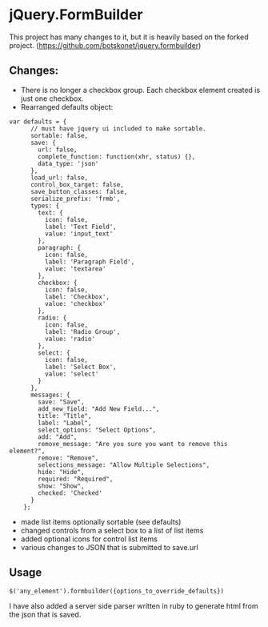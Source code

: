 jQuery.FormBuilder
==================

This project has many changes to it, but it is heavily based on the forked project. (https://github.com/botskonet/jquery.formbuilder)

Changes:
-------

* There is no longer a checkbox group. Each checkbox element created is just one  checkbox.
* Rearranged defaults object:
```
var defaults = {
      // must have jquery ui included to make sortable.
      sortable: false,
      save: {
        url: false,
        complete_function: function(xhr, status) {},
        data_type: 'json'
      },
      load_url: false,
      control_box_target: false,
      save_button_classes: false,
      serialize_prefix: 'frmb',
      types: {
        text: {
          icon: false,
          label: 'Text Field',
          value: 'input_text'
        },
        paragraph: {
          icon: false,
          label: 'Paragraph Field',
          value: 'textarea'
        },
        checkbox: {
          icon: false,
          label: 'Checkbox',
          value: 'checkbox'
        },
        radio: {
          icon: false,
          label: 'Radio Group',
          value: 'radio'
        },
        select: {
          icon: false,
          label: 'Select Box',
          value: 'select'
        }
      },
      messages: {
        save: "Save",
        add_new_field: "Add New Field...",
        title: "Title",
        label: "Label",
        select_options: "Select Options",
        add: "Add",
        remove_message: "Are you sure you want to remove this element?",
        remove: "Remove",
        selections_message: "Allow Multiple Selections",
        hide: "Hide",
        required: "Required",
        show: "Show",
        checked: 'Checked'
      }
    };
```
* made list items optionally sortable (see defaults)
* changed controls from a select box to a list of list items
* added optional icons for control list items
* various changes to JSON that is submitted to save.url


Usage
-----

```
$('any_element').formbuilder({options_to_override_defaults})
```

I have also added a server side parser written in ruby to generate html from the json that is saved.

